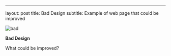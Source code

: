 ---
layout: post
title: Bad Design
subtitle: Example of web page that could be improved

![bad](http://cla1.github.io/img/econ-web-page.png)

**Bad Design**

What could be improved?
